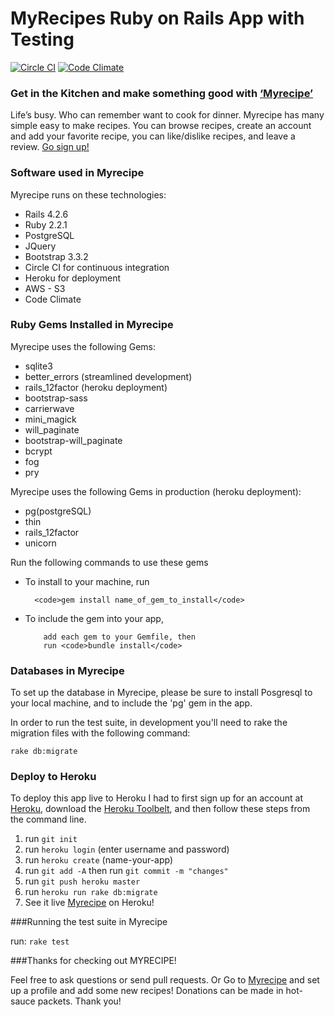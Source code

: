 # MyRecipes Ruby on Rails App with Testing 
[![Circle CI](https://circleci.com/gh/iposton/myrecipes/tree/master.svg?style=svg)](https://circleci.com/gh/iposton/myrecipes/tree/master)
[![Code Climate](https://codeclimate.com/github/iposton/myrecipes/badges/gpa.svg)](https://codeclimate.com/github/iposton/myrecipes)

<h3>Get in the Kitchen and make something good with <a href="https://myrecipesrails4.herokuapp.com/">‘Myrecipe’</a></h3>

Life’s busy. Who can remember want to cook for dinner. Myrecipe has many simple easy to make recipes. You can browse recipes, create an account and add your favorite recipe, you can like/dislike recipes, and leave a review. <a href="https://myrecipesrails4.herokuapp.com/register">Go sign up!</a>

<h3>Software used in Myrecipe</h3>

Myrecipe runs on these technologies:

<ul>
  <li>Rails 4.2.6</li>
  <li>Ruby 2.2.1</li>
  <li>PostgreSQL</li>
  <li>JQuery</li>
  <li>Bootstrap 3.3.2</li>
  <li>Circle CI for continuous integration</li>
  <li>Heroku for deployment</li>
  <li>AWS - S3</li>
  <li>Code Climate</li>
</ul>

<h3>Ruby Gems Installed in Myrecipe</h3>

Myrecipe uses the following Gems:

<ul>
  <li>sqlite3</li>
  <li>better_errors (streamlined development)</li>
  <li>rails_12factor (heroku deployment)</li>
  <li>bootstrap-sass</li>
  <li>carrierwave</li>
  <li>mini_magick</li>
  <li>will_paginate</li>
  <li>bootstrap-will_paginate</li>
  <li>bcrypt</li>
  <li>fog</li>
  <li>pry</li>
</ul>

Myrecipe uses the following Gems in production (heroku deployment):

<ul>
  <li>pg(postgreSQL)</li>
  <li>thin</li>
  <li>rails_12factor</li>
  <li>unicorn</li>
</ul>

Run the following commands to use these gems

<ul>
  <li>To install to your machine, run</li>

      <code>gem install name_of_gem_to_install</code>

  <li>To include the gem into your app,</li>

        add each gem to your Gemfile, then
        run <code>bundle install</code>

</ul>
<h3>Databases in Myrecipe</h3>
<p>To set up the database in Myrecipe, please be sure to install Posgresql to your local machine, and to include the 'pg' gem in the app.</p>
In order to run the test suite, in development you'll need to rake the migration files with the following command:

<code>rake db:migrate</code>


<h3>Deploy to Heroku</h3>
<p>To deploy this app live to Heroku I had to first sign up for an account at <a href="www.heroku.com">Heroku</a>, download the <a href="https://devcenter.heroku.com/articles/getting-started-with-ruby#set-up">Heroku Toolbelt</a>, and then follow these steps from the command line.</p>

<ol>

  <li>run <code>git init</code></li>
  <li>run <code>heroku login</code> (enter username and password) </li>
  <li>run <code>heroku create</code> (name-your-app) </li>
  <li>run <code>git add -A</code> then run <code>git commit -m "changes"</code></li>
  <li>run <code>git push heroku master</code> </li>
  <li>run <code>heroku run rake db:migrate</code></li>
  <li>See it live <a href="https://myrecipesrails4.herokuapp.com/">Myrecipe</a> on Heroku!</li>
  
</ol>


###Running the test suite in Myrecipe

run: <code>rake test</code>
  
###Thanks for checking out MYRECIPE!

Feel free to ask questions or send pull requests. Or Go to <a href="https://myrecipesrails4.herokuapp.com/">Myrecipe</a> and set up a profile and add some new recipes! Donations can be made in hot-sauce packets. Thank you!
